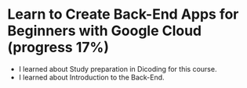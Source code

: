 # Learn to Create Back-End Apps for Beginners with Google Cloud (progress 17%)
  
  * I learned about Study preparation in Dicoding for this course.
  * I learned about Introduction to the Back-End.
